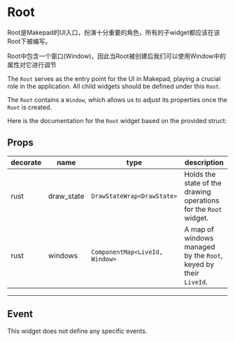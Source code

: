 # Root

Root是Makepad的UI入口，扮演十分重要的角色，所有的子widget都应该在该Root下被编写。

Root中包含一个窗口(Window)，因此当Root被创建后我们可以使用Window中的属性对它进行调节

The `Root` serves as the entry point for the UI in Makepad, playing a crucial role in the application. All child widgets should be defined under this `Root`.

The `Root` contains a `Window`, which allows us to adjust its properties once the `Root` is created.

Here is the documentation for the `Root` widget based on the provided struct:


## Props
|decorate|name|type|description|
|--|--|--|--|
|rust|draw_state|`DrawStateWrap<DrawState>`|Holds the state of the drawing operations for the `Root` widget.|
|rust|windows|`ComponentMap<LiveId, Window>`|A map of windows managed by the `Root`, keyed by their `LiveId`.|

---

## Event

This widget does not define any specific events.